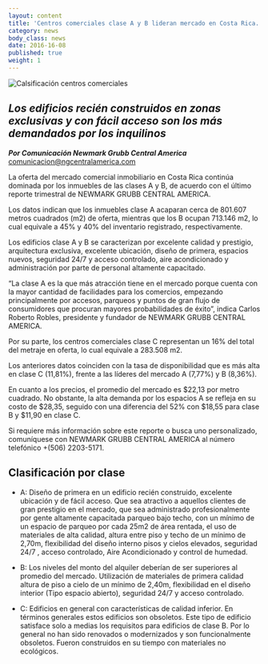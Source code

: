 ```yaml
---
layout: content
title: 'Centros comerciales clase A y B lideran mercado en Costa Rica.'
category: news
body_class: news
date: 2016-16-08
published: true
weight: 1
---
```

![Calsificación centros comerciales](/images/news-images/clasificacion-centros-comerciales.png)

## _Los edificios recién construidos en zonas exclusivas y con fácil acceso son los más demandados por los inquilinos_

**_Por Comunicación Newmark Grubb Central America_**<br/>
<a href="mailto:comunicacion@ngcentralamerica.com">comunicacion@ngcentralamerica.com</a>

La oferta del mercado comercial inmobiliario en Costa Rica continúa dominada por los inmuebles de las clases A y B, de acuerdo con el último reporte trimestral de NEWMARK GRUBB CENTRAL AMERICA.

Los datos indican que los inmuebles clase A acaparan cerca de 801.607 metros cuadrados (m2) de oferta, mientras que los B ocupan 713.146 m2, lo cual equivale a 45% y 40% del inventario registrado, respectivamente.

Los edificios clase A y B se caracterizan por excelente calidad y prestigio, arquitectura exclusiva, excelente ubicación, diseño de primera, espacios nuevos, seguridad 24/7 y acceso controlado, aire acondicionado y administración por parte de personal altamente capacitado.

“La clase A es la que más atracción tiene en el mercado porque cuenta con la mayor cantidad de facilidades para los comercios, empezando principalmente por accesos, parqueos y puntos de gran flujo de consumidores que procuran mayores probabilidades de éxito”, indica Carlos Roberto Robles, presidente y fundador de NEWMARK GRUBB CENTRAL AMERICA.

Por su parte, los centros comerciales clase C representan un 16% del total del metraje en oferta, lo cual equivale a 283.508 m2.

Los anteriores datos coinciden con la tasa de disponibilidad que es más alta en clase C (11,81%), frente a las líderes del mercado A (7,77%) y B (8,36%).

En cuanto a los precios, el promedio del mercado es $22,13 por metro cuadrado. No obstante, la alta demanda por los espacios A se refleja en su costo de $28,35, seguido con una diferencia del 52% con $18,55 para clase B y $11,90 en clase C.

Si requiere más información sobre este reporte o busca uno personalizado, comuníquese con NEWMARK GRUBB CENTRAL AMERICA al número telefónico +(506) 2203-5171.

## Clasificación por clase

 - A: Diseño de primera en un edificio recién construido, excelente ubicación y de
fácil acceso. Que sea atractivo a aquellos clientes de gran prestigio en el mercado, que sea administrado profesionalmente por gente altamente capacitada parqueo bajo techo, con un mínimo de un espacio de parqueo por cada 25m2 de área rentada, el uso de materiales de alta calidad, altura entre piso y techo de un mínimo de 2,70m, flexibilidad del diseño interno pisos y cielos elevados, seguridad 24/7 , acceso controlado, Aire Acondicionado y control de humedad.

 - B: Los niveles del monto del alquiler deberían de ser superiores al promedio del mercado. Utilización de materiales de primera calidad altura de piso a cielo de un mínimo de 2,40m, flexibilidad en el diseño interior (Tipo espacio abierto), seguridad 24/7 y acceso controlado.

 - C: Edificios en general con características de calidad inferior. En términos generales estos edificios son obsoletos. Este tipo de edificio satisface solo a medias los requisitos para edificios de clase B. Por lo general no han sido renovados o modernizados y son funcionalmente obsoletos. Fueron construidos en su tiempo con materiales no ecológicos.

